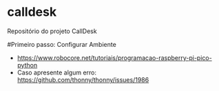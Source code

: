 # calldesk
Repositório do projeto CallDesk

#Primeiro passo: Configurar Ambiente
- https://www.robocore.net/tutoriais/programacao-raspberry-pi-pico-python
- Caso apresente algum erro: https://github.com/thonny/thonny/issues/1986

